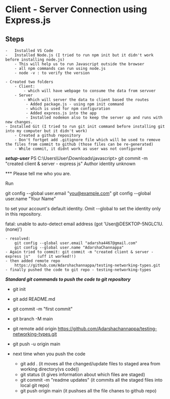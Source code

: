 # Client - Server Connection using Express.js


## Steps
    -   Installed VS Code
    -   Installed Node.js (I tried to run npm init but it didn't work before installing node.js)
        - This will help us to run Javascript outside the browser
        - all npm commands can run using node.js
        - node -v : to verify the version

    - Created two folders
        - Client:
            - which will have webpage to consume the data from servver
        - Server
            - Which will server the data to client based the routes
             - Added package.js - using npm init command
             - which is used for npm configuration 
             - Added express.js into the app
             - Installed nodemon also to keep the server up and runs with new changes.  
    - Installed Git (I tried to run git init command before installing git into my computer but it didn't work)
        - Created a github repository
        - Don't fortget add .gitignore file which will be used to remove the files from commit to github (those files can be re-generated)
        - While commit, it didnt work as user was not configured
***setup-user***
PS C:\Users\User\Downloads\javascript> git commit -m "created client & server - express js"
Author identity unknown

*** Please tell me who you are.

Run

  git config --global user.email "you@example.com"
  git config --global user.name "Your Name"       

to set your account's default identity.
Omit --global to set the identity only in this repository.

fatal: unable to auto-detect email address (got 'User@DESKTOP-5NGLC1U.(none)')

    - resolved: 
        git config --global user.email "adarsha4467@gmail.com"
        git config --global user.name "AdarshaChannappa"  
    - Again tried to commit: git commit -m "created client & server - express js"   (uff it worked!!)
    - then added remote repo 
        https://github.com/Adarshachannappa/testing-networking-types.git
    - finally pushed the code to git repo - testing-networking-types   
***Standard git commands to push the code to git repository***
- git init
- git add README.md
- git commit -m "first commit"
- git branch -M main
- git remote add origin https://github.com/Adarshachannappa/testing-networking-types.git
- git push -u origin main

-   next time when you push the code
    - git add .  (it moves all the changed/update files to staged area from working directory(vs code))
    - git status (it gives information about which files are staged) 
    - git commit -m "readme updates"   (it commits all the staged files into local git repo)
    - git push origin main  (it pushses all the file chanes to github repo)
